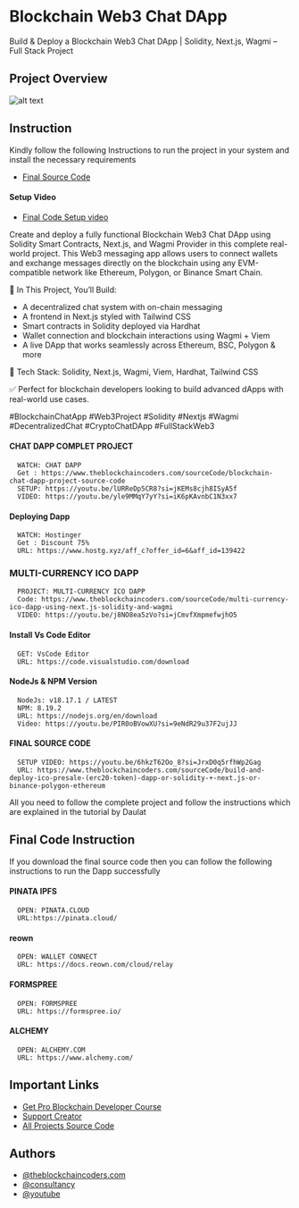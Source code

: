 # Blockchain Web3 Chat DApp

Build & Deploy a Blockchain Web3 Chat DApp | Solidity, Next.js, Wagmi – Full Stack Project

## Project Overview

![alt text](https://www.daulathussain.com/wp-content/uploads/2025/06/Build-Deploy-a-Blockchain-Web3-Chat-DApp-Solidity-Next.js-Wagmi-–-Full-Stack-Project.jpg)

## Instruction

Kindly follow the following Instructions to run the project in your system and install the necessary requirements

- [Final Source Code](https://www.theblockchaincoders.com/sourceCode/build-and-deploy-a-blockchain-web3-chat-dapp-or-solidity-next.js-wagmi-full-stack-project)

#### Setup Video

- [Final Code Setup video]()

Create and deploy a fully functional Blockchain Web3 Chat DApp using Solidity Smart Contracts, Next.js, and Wagmi Provider in this complete real-world project. This Web3 messaging app allows users to connect wallets and exchange messages directly on the blockchain using any EVM-compatible network like Ethereum, Polygon, or Binance Smart Chain.

🔧 In This Project, You’ll Build:

- A decentralized chat system with on-chain messaging
- A frontend in Next.js styled with Tailwind CSS
- Smart contracts in Solidity deployed via Hardhat
- Wallet connection and blockchain interactions using Wagmi + Viem
- A live DApp that works seamlessly across Ethereum, BSC, Polygon & more

📌 Tech Stack: Solidity, Next.js, Wagmi, Viem, Hardhat, Tailwind CSS

✅ Perfect for blockchain developers looking to build advanced dApps with real-world use cases.

#BlockchainChatApp #Web3Project #Solidity #Nextjs #Wagmi #DecentralizedChat #CryptoChatDApp #FullStackWeb3

####  CHAT DAPP COMPLET PROJECT

```
  WATCH: CHAT DAPP
  Get : https://www.theblockchaincoders.com/sourceCode/blockchain-chat-dapp-project-source-code
  SETUP: https://youtu.be/lURReDp5CR8?si=jKEMs8cjh8ISyA5f
  VIDEO: https://youtu.be/yle9MMqY7yY?si=iK6pKAvnbC1N3xx7
```

#### Deploying Dapp

```
  WATCH: Hostinger
  Get : Discount 75%
  URL: https://www.hostg.xyz/aff_c?offer_id=6&aff_id=139422
```

### MULTI-CURRENCY ICO DAPP

```
  PROJECT: MULTI-CURRENCY ICO DAPP
  Code: https://www.theblockchaincoders.com/sourceCode/multi-currency-ico-dapp-using-next.js-solidity-and-wagmi
  VIDEO: https://youtu.be/j8NO8ea5zVo?si=jCmvfXmpmefwjhO5
```

#### Install Vs Code Editor

```
  GET: VsCode Editor
  URL: https://code.visualstudio.com/download
```

#### NodeJs & NPM Version

```
  NodeJs: v18.17.1 / LATEST
  NPM: 8.19.2
  URL: https://nodejs.org/en/download
  Video: https://youtu.be/PIR0oBVowXU?si=9eNdR29u37F2ujJJ
```

#### FINAL SOURCE CODE

```
  SETUP VIDEO: https://youtu.be/6hkzT62Oo_8?si=JrxD0q5rfhWp2Gag
  URL: https://www.theblockchaincoders.com/sourceCode/build-and-deploy-ico-presale-(erc20-token)-dapp-or-solidity-+-next.js-or-binance-polygon-ethereum
```

All you need to follow the complete project and follow the instructions which are explained in the tutorial by Daulat

## Final Code Instruction

If you download the final source code then you can follow the following instructions to run the Dapp successfully

#### PINATA IPFS

```
  OPEN: PINATA.CLOUD
  URL:https://pinata.cloud/
```

#### reown

```
  OPEN: WALLET CONNECT
  URL: https://docs.reown.com/cloud/relay
```

#### FORMSPREE

```
  OPEN: FORMSPREE
  URL: https://formspree.io/
```

#### ALCHEMY

```
  OPEN: ALCHEMY.COM
  URL: https://www.alchemy.com/
```

## Important Links

- [Get Pro Blockchain Developer Course](https://www.theblockchaincoders.com/pro-nft-marketplace)
- [Support Creator](https://bit.ly/Support-Creator)
- [All Projects Source Code](https://www.theblockchaincoders.com/SourceCode)

## Authors

- [@theblockchaincoders.com](https://www.theblockchaincoders.com/)
- [@consultancy](https://www.theblockchaincoders.com/consultancy)
- [@youtube](https://www.youtube.com/@daulathussain)
